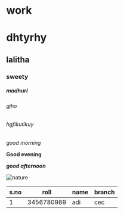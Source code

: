 
# work
# dhtyrhy
## lalitha
### sweety
#####   madhuri
###### gjho
######  hgfikutikuy

*good morning*

**Good evening**

***good afternoon***

![nature](https://images.unsplash.com/photo-1471879832106-c7ab9e0cee23?ixlib=rb-1.2.1&q=80&fm=jpg&crop=entropy&cs=tinysrgb&w=1080&fit=max)

|s.no|roll|name|branch|
|---|---|----|----|
|1|3456780989|adi|cec|
